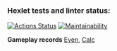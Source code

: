 ### Hexlet tests and linter status:
[![Actions Status](https://github.com/Yakov256/java-project-61/workflows/hexlet-check/badge.svg)](https://github.com/Yakov256/java-project-61/actions)
[![Maintainability](https://api.codeclimate.com/v1/badges/df8dae7235453e913f07/maintainability)](https://codeclimate.com/github/Yakov256/java-project-61/maintainability)

**Gameplay records** [Even](https://asciinema.org/a/0wMb4p1ZxxPQrEmGz92jWpm7d), [Calc](https://asciinema.org/a/lnjJdDnBz8jsKzE9cImrXOzSP)